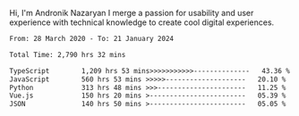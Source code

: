 Hi, I'm Andronik Nazaryan
I merge a passion for usability and user experience with technical knowledge to create cool digital experiences.


<!--START_SECTION:waka-->

```txt
From: 28 March 2020 - To: 21 January 2024

Total Time: 2,790 hrs 32 mins

TypeScript        1,209 hrs 53 mins>>>>>>>>>>>--------------   43.36 %
JavaScript        560 hrs 53 mins >>>>>--------------------   20.10 %
Python            313 hrs 48 mins >>>----------------------   11.25 %
Vue.js            150 hrs 20 mins >------------------------   05.39 %
JSON              140 hrs 50 mins >------------------------   05.05 %
```

<!--END_SECTION:waka-->
